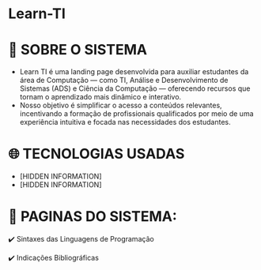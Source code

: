 # Learn-TI

# :speech_balloon: SOBRE O SISTEMA

* Learn TI é uma landing page desenvolvida para auxiliar estudantes da área de Computação — como TI, Análise e Desenvolvimento de Sistemas (ADS) e Ciência da Computação — oferecendo recursos que tornam o aprendizado mais dinâmico e interativo.
* Nosso objetivo é simplificar o acesso a conteúdos relevantes, incentivando a formação de profissionais qualificados por meio de uma experiência intuitiva e focada nas necessidades dos estudantes.

# :globe_with_meridians: TECNOLOGIAS USADAS
* [HIDDEN INFORMATION]
* [HIDDEN INFORMATION]


# :eyes: PAGINAS DO SISTEMA:

:heavy_check_mark: Sintaxes das Linguagens de Programação

:heavy_check_mark: Indicações Bibliográficas
